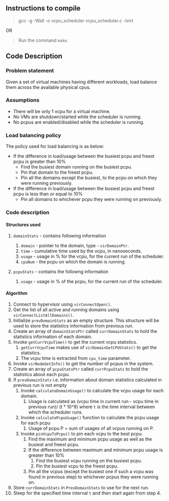 ## Instructions to compile
>gcc -g -Wall -o vcpu_scheduler vcpu_scheduler.c -lvirt

OR

> Run the command `make`.

## Code Description
### Problem statement
Given a set of virtual machines having different workloads, load balance them across the available physical cpus.

### Assumptions
- There will be only 1 vcpu for a virtual machine.
- No VMs are shutdown/started while the scheduler is running.
- No pcpus are enabled/disabled while the scheduler is running.

### Load balancing policy
The policy used for load balancing is as below:
- If the difference in load/usage between the busiest pcpu and freest pcpu is greater than 10%
  - Find the busiest domain running on the busiest pcpu.
  - Pin that domain to the freest pcpu.
  - Pin all the domains except the busiest, to the pcpu on which they were running previously. 
- If the difference in load/usage between the busiest pcpu and freest pcpu is less than or equal to 10%
  - Pin all domains to whichever pcpu they were running on previously.

### Code description
#### Structures used
1. `domainStats` - contains following information
	1. `domain` - pointer to the domain, type - `virDomainPtr`.
	2. `time` - cumulative time used by the vcpu, in nanoseconds.
	3. `usage` - usage in % for the vcpu, for the current run of the scheduler.
	4. `cpuNum` - the pcpu on which the domain is running.

2. `pcpuStats` - contains the followng information
	1. `usage` - usage in % of the pcpu, for the current run of the scheduler.
  
#### Algorithm
1. Connect to hypervisor using `virConnectOpen()`.
2. Get the list of all active and running domains using `virConnectListAllDomains()`.
3. Initialize `prevDomainStats` as an empty structure. This structure will be used to store the statistics information from previous run.
4. Create an array of `domainStatsPtr` called `currDomainStats` to hold the statistics information of each domain.
5. Invoke `getCurrVcpuTime()` to get the current vcpu statistics.
	1. `getCurrVcpuTime` makes use of `virDomainGetCPUStats()` to get the statistics.
	2. The vcpu time is extracted from `cpu_time` parameter.
6. Invoke `virNodeGetInfo()` to get the number of pcpus in the system.
7. Create an array of `pcpuStatsPtr` called `currPcpuStats` to hold the statistics about each pcpu.
8. If `prevDomainStats` i.e. information about domain statistics calculated in previous run is not empty
	1. Invoke `calculateDomainUsage()` to calculate the vcpu usage for each domain.
		1.  Usage is calculated as (vcpu time in current run - vcpu time in previous run)/ (t * 10^9) where `t` is the time interval between which the scheduler runs.
	2. Invoke `calculatePcpuUsage()` function to calculate the pcpu usage for each pcpu
		1. Usage of pcpu P = sum of usages of all vcpus running on P.
	3. Invoke `pinVcpuToPcpu()` to pin each vcpu to the best pcpu.
		1. Find the maximum and minimum pcpu usage as well as the busiest and freest pcpu.
		2. If the difference between maximum and minimum pcpu usage is greater than 10%
			1. Find the busiest vcpu running on the busiest pcpu.
			2. Pin the busiest vcpu to the freest pcpu.
		3. Pin all the vcpus (except the busiest one if such a vcpu was found in previous step) to whichever pcpus they were running on.
9. Store `currDomainStats` in `PrevDomainStats` to use for the next run.
10. Sleep for the specified time interval `t` and then start again from step 4. 
